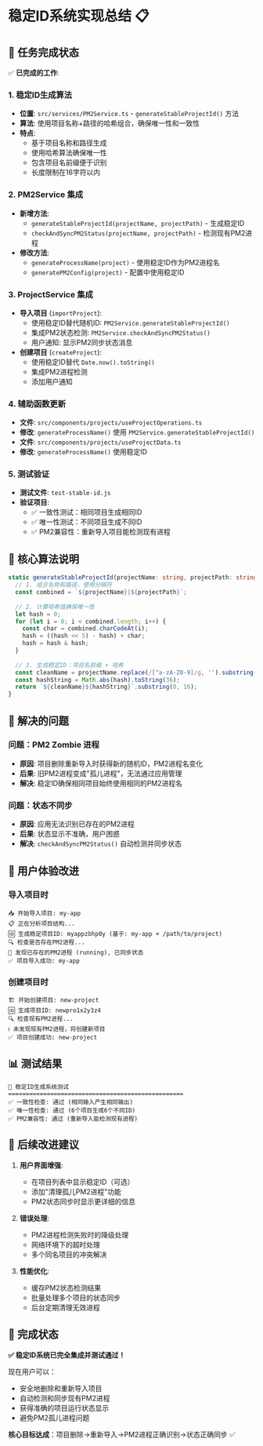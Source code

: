 # 稳定ID系统实现总结 📋

## 🎯 任务完成状态

✅ **已完成的工作**:

### 1. 稳定ID生成算法
- **位置**: `src/services/PM2Service.ts` - `generateStableProjectId()` 方法
- **算法**: 使用项目名称+路径的哈希组合，确保唯一性和一致性
- **特点**:
  - 基于项目名称和路径生成
  - 使用哈希算法确保唯一性
  - 包含项目名前缀便于识别
  - 长度限制在16字符以内

### 2. PM2Service 集成
- **新增方法**:
  - `generateStableProjectId(projectName, projectPath)` - 生成稳定ID
  - `checkAndSyncPM2Status(projectName, projectPath)` - 检测现有PM2进程
- **修改方法**:
  - `generateProcessName(project)` - 使用稳定ID作为PM2进程名
  - `generatePM2Config(project)` - 配置中使用稳定ID

### 3. ProjectService 集成
- **导入项目** (`importProject`):
  - 使用稳定ID替代随机ID: `PM2Service.generateStableProjectId()`
  - 集成PM2状态检测: `PM2Service.checkAndSyncPM2Status()`
  - 用户通知: 显示PM2同步状态消息
- **创建项目** (`createProject`):
  - 使用稳定ID替代 `Date.now().toString()`
  - 集成PM2进程检测
  - 添加用户通知

### 4. 辅助函数更新
- **文件**: `src/components/projects/useProjectOperations.ts`
- **修改**: `generateProcessName()` 使用 `PM2Service.generateStableProjectId()`
- **文件**: `src/components/projects/useProjectData.ts`
- **修改**: `generateProcessName()` 使用稳定ID

### 5. 测试验证
- **测试文件**: `test-stable-id.js`
- **验证项目**:
  - ✅ 一致性测试：相同项目生成相同ID
  - ✅ 唯一性测试：不同项目生成不同ID
  - ✅ PM2兼容性：重新导入项目能检测现有进程

## 🔧 核心算法说明

```typescript
static generateStableProjectId(projectName: string, projectPath: string): string {
  // 1. 组合名称和路径，使用分隔符
  const combined = `${projectName}|${projectPath}`;
  
  // 2. 计算哈希值确保唯一性
  let hash = 0;
  for (let i = 0; i < combined.length; i++) {
    const char = combined.charCodeAt(i);
    hash = ((hash << 5) - hash) + char;
    hash = hash & hash;
  }
  
  // 3. 生成稳定ID：项目名前缀 + 哈希
  const cleanName = projectName.replace(/[^a-zA-Z0-9]/g, '').substring(0, 6);
  const hashString = Math.abs(hash).toString(36);
  return `${cleanName}${hashString}`.substring(0, 16);
}
```

## 🎯 解决的问题

### 问题：PM2 Zombie 进程
- **原因**: 项目删除重新导入时获得新的随机ID，PM2进程名变化
- **后果**: 旧PM2进程变成"孤儿进程"，无法通过应用管理
- **解决**: 稳定ID确保相同项目始终使用相同的PM2进程名

### 问题：状态不同步
- **原因**: 应用无法识别已存在的PM2进程
- **后果**: 状态显示不准确，用户困惑
- **解决**: `checkAndSyncPM2Status()` 自动检测并同步状态

## 🔄 用户体验改进

### 导入项目时
```
📥 开始导入项目: my-app
📋 正在分析项目结构...
🆔 生成稳定项目ID: myappzbhp0y (基于: my-app + /path/to/project)
🔍 检查是否存在PM2进程...
🔄 发现已存在的PM2进程 (running), 已同步状态
✅ 项目导入成功: my-app
```

### 创建项目时
```
🏗️ 开始创建项目: new-project
🆔 生成项目ID: newpro1x2y3z4
🔍 检查现有PM2进程...
ℹ️ 未发现现有PM2进程，将创建新项目
✅ 项目创建成功: new-project
```

## 📊 测试结果

```
🧪 稳定ID生成系统测试
==================================================
✅ 一致性检查: 通过 (相同输入产生相同输出)
✅ 唯一性检查: 通过 (6个项目生成6个不同ID)
✅ PM2兼容性: 通过 (重新导入能检测现有进程)
```

## 🚀 后续改进建议

1. **用户界面增强**:
   - 在项目列表中显示稳定ID（可选）
   - 添加"清理孤儿PM2进程"功能
   - PM2状态同步时显示更详细的信息

2. **错误处理**:
   - PM2进程检测失败时的降级处理
   - 网络环境下的超时处理
   - 多个同名项目的冲突解决

3. **性能优化**:
   - 缓存PM2状态检测结果
   - 批量处理多个项目的状态同步
   - 后台定期清理无效进程

## 🎉 完成状态

**✅ 稳定ID系统已完全集成并测试通过！**

现在用户可以：
- 安全地删除和重新导入项目
- 自动检测和同步现有PM2进程
- 获得准确的项目运行状态显示
- 避免PM2孤儿进程问题

**核心目标达成**：项目删除→重新导入→PM2进程正确识别→状态正确同步 ✅
